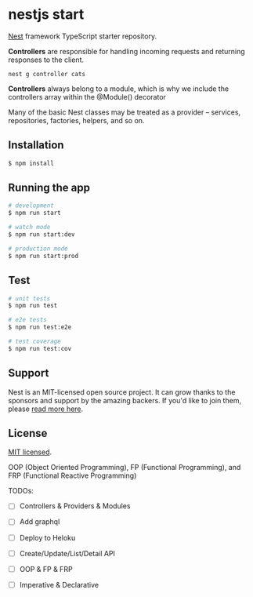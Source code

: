 # nestjs start

[Nest](https://github.com/nestjs/nest) framework TypeScript starter repository.

**Controllers** are responsible for handling incoming requests and returning responses to the client.

`nest g controller cats`

**Controllers** always belong to a module, which is why we include the controllers array within the @Module() decorator

Many of the basic Nest classes may be treated as a provider – services, repositories, factories, helpers, and so on. 



## Installation

```bash
$ npm install
```

## Running the app

```bash
# development
$ npm run start

# watch mode
$ npm run start:dev

# production mode
$ npm run start:prod
```

## Test

```bash
# unit tests
$ npm run test

# e2e tests
$ npm run test:e2e

# test coverage
$ npm run test:cov
```

## Support

Nest is an MIT-licensed open source project. It can grow thanks to the sponsors and support by the amazing backers. If you'd like to join them, please [read more here](https://docs.nestjs.com/support).


## License

[MIT licensed](LICENSE).


OOP (Object Oriented Programming), FP (Functional Programming), and FRP (Functional Reactive Programming)


TODOs:
- [ ]  Controllers & Providers & Modules
- [ ]  Add graphql 
- [ ]  Deploy to Heloku
- [ ]  Create/Update/List/Detail API
- [ ]  OOP & FP & FRP  
- [ ]  Imperative & Declarative


